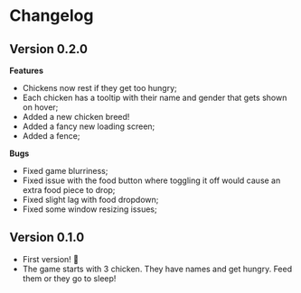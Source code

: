 # Changelog

## Version 0.2.0

**Features**
* Chickens now rest if they get too hungry;
* Each chicken has a tooltip with their name and gender that gets shown on hover;
* Added a new chicken breed!
* Added a fancy new loading screen;
* Added a fence;

**Bugs**
* Fixed game blurriness;
* Fixed issue with the food button where toggling it off would cause an extra food piece to drop;
* Fixed slight lag with food dropdown;
* Fixed some window resizing issues;

## Version 0.1.0

* First version! 🥳
* The game starts with 3 chicken. They have names and get hungry. Feed them or they go to sleep!
